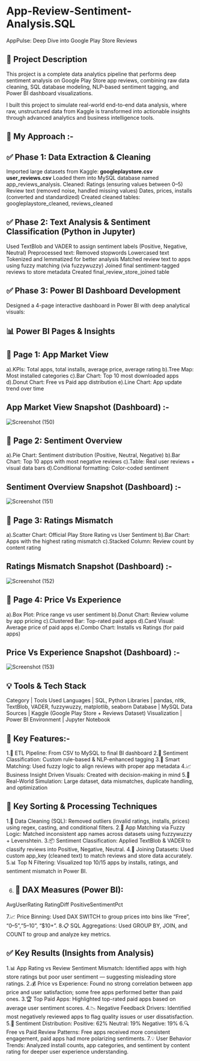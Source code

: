 # App-Review-Sentiment-Analysis.SQL
AppPulse: Deep Dive into Google Play Store Reviews
## 📝 Project Description
This project is a complete data analytics pipeline that performs deep sentiment analysis on Google Play Store app reviews, combining raw data cleaning, SQL database modeling, NLP-based sentiment tagging, and Power BI dashboard visualizations.

I built this project to simulate real-world end-to-end data analysis, where raw, unstructured data from Kaggle  is transformed into actionable insights through advanced analytics and business intelligence tools.


## 🧠 My Approach :-

## ✅ Phase 1: Data Extraction & Cleaning
Imported large datasets from Kaggle:
**googleplaystore.csv
user_reviews.csv**
Loaded them into MySQL database named app_reviews_analysis.
Cleaned:
Ratings (ensuring values between 0–5)
Review text (removed noise, handled missing values)
Dates, prices, installs (converted and standardized)
Created cleaned tables: googleplaystore_cleaned, reviews_cleaned

## ✅ Phase 2: Text Analysis & Sentiment Classification (Python in Jupyter)
Used TextBlob and VADER to assign sentiment labels (Positive, Negative, Neutral)
Preprocessed text:
Removed stopwords
Lowercased text
Tokenized and lemmatized for better analysis
Matched review text to apps using fuzzy matching (via fuzzywuzzy)
Joined final sentiment-tagged reviews to store metadata
Created final_review_store_joined table

## ✅ Phase 3: Power BI Dashboard Development
Designed a 4-page interactive dashboard in Power BI with deep analytical visuals:

## 📊 Power BI Pages & Insights
## 📌 Page 1: App Market View
a).KPIs: Total apps, total installs, average price, average rating
b).Tree Map: Most installed categories
c).Bar Chart: Top 10 most downloaded apps
d).Donut Chart: Free vs Paid app distribution
e).Line Chart: App update trend over time
## App Market View Snapshot (Dashboard) :- 
![Screenshot (150)](https://github.com/user-attachments/assets/629ef93e-cc4b-4fb3-8d26-60af6c686254)

## 📌 Page 2: Sentiment Overview
a).Pie Chart: Sentiment distribution (Positive, Neutral, Negative)
b).Bar Chart: Top 10 apps with most negative reviews
c).Table: Real user reviews + visual data bars
d).Conditional formatting: Color-coded sentiment
## Sentiment Overview Snapshot (Dashboard) :-
![Screenshot (151)](https://github.com/user-attachments/assets/99f9c983-b139-4d3f-ad3e-27a5fa5bfdcc)

## 📌 Page 3: Ratings Mismatch
a).Scatter Chart: Official Play Store Rating vs User Sentiment
b).Bar Chart: Apps with the highest rating mismatch
c).Stacked Column: Review count by content rating
## Ratings Mismatch Snapshot (Dashboard) :- 
![Screenshot (152)](https://github.com/user-attachments/assets/c719a3e7-44e7-49f6-8dcb-8c93a7913b97)

## 📌 Page 4: Price Vs Experience
a).Box Plot: Price range vs user sentiment
b).Donut Chart: Review volume by app pricing
c).Clustered Bar: Top-rated paid apps
d).Card Visual: Average price of paid apps
e).Combo Chart: Installs vs Ratings (for paid apps)
## Price Vs Experience Snapshot (Dashboard) :-
![Screenshot (153)](https://github.com/user-attachments/assets/5cb9bde9-b392-435e-a24a-6e314a88d9a4)

## 💡 Tools & Tech Stack

Category             | Tools Used
Languages            | SQL, Python
Libraries            | pandas, nltk, TextBlob, VADER, fuzzywuzzy, matplotlib, seaborn
Database             | MySQL
Data Sources         | Kaggle (Google Play Store + Reviews Dataset)
Visualization        | Power BI
Environment          | Jupyter Notebook

## 📌 Key Features:-
1.🔄 ETL Pipeline: From CSV to MySQL to final BI dashboard
2.🤖 Sentiment Classification: Custom rule-based & NLP-enhanced tagging
3.🧠 Smart Matching: Used fuzzy logic to align reviews with proper app metadata
4.📈 Business Insight Driven Visuals: Created with decision-making in mind
5.🎯 Real-World Simulation: Large dataset, data mismatches, duplicate handling, and optimization

## 🔧 Key Sorting & Processing Techniques 
1.🧹 Data Cleaning (SQL): Removed outliers (invalid ratings, installs, prices) using regex, casting, and conditional filters.
2.🔗 App Matching via Fuzzy Logic: Matched inconsistent app names across datasets using fuzzywuzzy + Levenshtein.
3.📦 Sentiment Classification: Applied TextBlob & VADER to classify reviews into Positive, Negative, Neutral.
4.🔄 Joining Datasets: Used custom app_key (cleaned text) to match reviews and store data accurately.
5.📊 Top N Filtering: Visualized top 10/15 apps by installs, ratings, and sentiment mismatch in Power BI.

6. ## 🧮 DAX Measures (Power BI):
AvgUserRating
RatingDiff
PositiveSentimentPct

7.📈 Price Binning: Used DAX SWITCH to group prices into bins like “Free”, “$0–5”, “$5–10”, “$10+”.
8.📋 SQL Aggregations: Used GROUP BY, JOIN, and COUNT to group and analyze key metrics.

## ✅ Key Results (Insights from Analysis)
1.📊 App Rating vs Review Sentiment Mismatch: Identified apps with high store ratings but poor user sentiment — suggesting misleading store ratings.
2.💰 Price vs Experience: Found no strong correlation between app price and user satisfaction; some free apps performed better than paid ones.
3.🏆 Top Paid Apps: Highlighted top-rated paid apps based on average user sentiment scores.
4.📉 Negative Feedback Drivers: Identified most negatively reviewed apps to flag quality issues or user dissatisfaction.
5.🧠 Sentiment Distribution:
Positive: 62%
Neutral: 19%
Negative: 19%
6.🔍 Free vs Paid Review Patterns: Free apps received more consistent engagement, paid apps had more polarizing sentiments.
7.💡 User Behavior Trends: Analyzed install counts, app categories, and sentiment by content rating for deeper user experience understanding.









